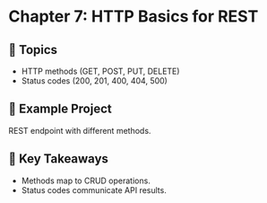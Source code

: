 # Chapter 7: HTTP Basics for REST

## 📖 Topics
- HTTP methods (GET, POST, PUT, DELETE)
- Status codes (200, 201, 400, 404, 500)

## 🚀 Example Project
REST endpoint with different methods.

## 📝 Key Takeaways
- Methods map to CRUD operations.
- Status codes communicate API results.